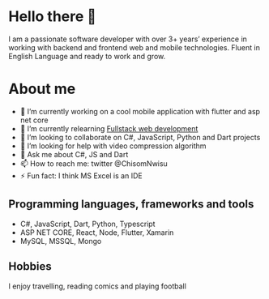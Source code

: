 # Hello there 👋
I am a passionate software developer with over 3+ years’ experience in working with backend and frontend web and mobile technologies. Fluent in English Language and ready to work and grow.

# About me

- 🔭 I’m currently working on a cool mobile application with flutter and asp net core
- 🌱 I’m currently relearning  [Fullstack web development]([https://fullstackopen.com/en](https://fullstackopen.com/en)) 
- 👯 I’m looking to collaborate on C#, JavaScript, Python and Dart projects
- 🤔 I’m looking for help with video compression algorithm
- 💬 Ask me about C#, JS and Dart
- 📫 How to reach me: twitter @ChisomNwisu
- ⚡ Fun fact: I think MS Excel is an IDE

## Programming languages, frameworks and tools

- C#, JavaScript, Dart, Python, Typescript
- ASP NET CORE, React, Node, Flutter, Xamarin
- MySQL, MSSQL, Mongo

## Hobbies

I enjoy travelling, reading comics and playing football


```
